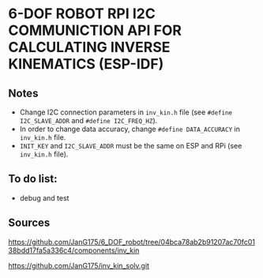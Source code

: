 # 6-DOF ROBOT RPI I2C COMMUNICTION API FOR CALCULATING INVERSE KINEMATICS (ESP-IDF) 

## Notes
* Change I2C connection parameters in `inv_kin.h` file (see `#define I2C_SLAVE_ADDR` and `#define I2C_FREQ_HZ`).
* In order to change data accuracy, change `#define DATA_ACCURACY` in `inv_kin.h` file.
* `INIT_KEY` and `I2C_SLAVE_ADDR` must be the same on ESP and RPi (see `inv_kin.h` file).

## To do list:
* debug and test


## Sources
https://github.com/JanG175/6_DOF_robot/tree/04bca78ab2b91207ac70fc0138bdd17fa5a336c4/components/inv_kin

https://github.com/JanG175/inv_kin_solv.git